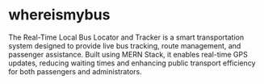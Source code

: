 # whereismybus
The Real-Time Local Bus Locator and Tracker is a smart transportation system designed to provide live bus tracking, route management, and passenger assistance. Built using MERN Stack, it enables real-time GPS updates, reducing waiting times and enhancing public transport efficiency for both passengers and administrators.
